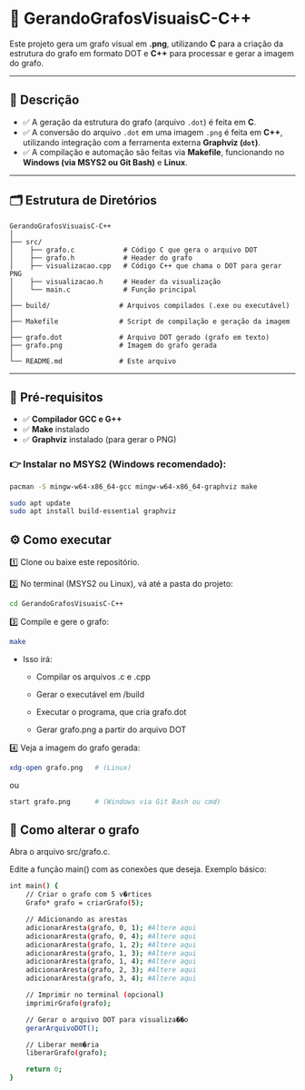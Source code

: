 # 🚀 GerandoGrafosVisuaisC-C++

Este projeto gera um grafo visual em **.png**, utilizando **C** para a criação da estrutura do grafo em formato DOT e **C++** para processar e gerar a imagem do grafo.

---

## 📜 Descrição

- ✅ A geração da estrutura do grafo (arquivo `.dot`) é feita em **C**.
- ✅ A conversão do arquivo `.dot` em uma imagem `.png` é feita em **C++**, utilizando integração com a ferramenta externa **Graphviz (`dot`)**.
- ✅ A compilação e automação são feitas via **Makefile**, funcionando no **Windows (via MSYS2 ou Git Bash)** e **Linux**.

---

## 🗂️ Estrutura de Diretórios
```
GerandoGrafosVisuaisC-C++
│
├── src/
│    ├── grafo.c            # Código C que gera o arquivo DOT
│    ├── grafo.h            # Header do grafo
│    ├── visualizacao.cpp   # Código C++ que chama o DOT para gerar PNG
│    ├── visualizacao.h     # Header da visualização
│    └── main.c             # Função principal
│
├── build/                 # Arquivos compilados (.exe ou executável)
│
├── Makefile               # Script de compilação e geração da imagem
│
├── grafo.dot              # Arquivo DOT gerado (grafo em texto)
├── grafo.png              # Imagem do grafo gerada
│
└── README.md              # Este arquivo

```

---

## 🔧 Pré-requisitos

- ✅ **Compilador GCC e G++**
- ✅ **Make** instalado
- ✅ **Graphviz** instalado (para gerar o PNG)

### 👉 Instalar no **MSYS2 (Windows recomendado)**:

```bash
pacman -S mingw-w64-x86_64-gcc mingw-w64-x86_64-graphviz make

sudo apt update
sudo apt install build-essential graphviz
```

## ⚙️ Como executar
1️⃣ Clone ou baixe este repositório.

2️⃣ No terminal (MSYS2 ou Linux), vá até a pasta do projeto:
```bash
cd GerandoGrafosVisuaisC-C++

```
3️⃣ Compile e gere o grafo:
```bash
make

```

- Isso irá:

  - Compilar os arquivos .c e .cpp

  - Gerar o executável em /build

  - Executar o programa, que cria grafo.dot

  - Gerar grafo.png a partir do arquivo DOT

4️⃣ Veja a imagem do grafo gerada:
```bash
xdg-open grafo.png   # (Linux)

```

ou

```bash
start grafo.png      # (Windows via Git Bash ou cmd)

```

## 🔄 Como alterar o grafo
Abra o arquivo src/grafo.c.

Edite a função main() com as conexões que deseja.
Exemplo básico:
```bash
int main() {
    // Criar o grafo com 5 v�rtices
    Grafo* grafo = criarGrafo(5);

    // Adicionando as arestas
    adicionarAresta(grafo, 0, 1); #Altere aqui
    adicionarAresta(grafo, 0, 4); #Altere aqui
    adicionarAresta(grafo, 1, 2); #Altere aqui
    adicionarAresta(grafo, 1, 3); #Altere aqui
    adicionarAresta(grafo, 1, 4); #Altere aqui
    adicionarAresta(grafo, 2, 3); #Altere aqui
    adicionarAresta(grafo, 3, 4); #Altere aqui

    // Imprimir no terminal (opcional)
    imprimirGrafo(grafo);

    // Gerar o arquivo DOT para visualiza��o
    gerarArquivoDOT();

    // Liberar mem�ria
    liberarGrafo(grafo);

    return 0;
}


```

